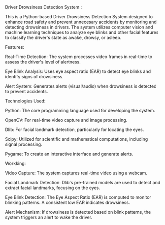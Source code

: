 Driver Drowsiness Detection System :

This is a Python-based Driver Drowsiness Detection System designed to enhance road safety and prevent unnecesary accidents  by monitoring and detecting drowsiness in drivers. 
The system utilizes computer vision and machine learning techniques to analyze eye blinks and other facial features to classify the driver's state as awake, drowsy, or asleep.

Features:

Real-Time Detection: The system processes video frames in real-time to assess the driver's level of alertness.

Eye Blink Analysis: Uses eye aspect ratio (EAR) to detect eye blinks and identify signs of drowsiness.

Alert System: Generates alerts (visual/audio) when drowsiness is detected to prevent accidents.

Technologies Used:

Python: The core programming language used for developing the system.

OpenCV: For real-time video capture and image processing.

Dlib: For facial landmark detection, particularly for locating the eyes.

Scipy: Utilized for scientific and mathematical computations, including signal processing.

Pygame: To create an interactive interface and generate alerts.

Workking:

Video Capture: The system captures real-time video using a webcam.

Facial Landmark Detection: Dlib's pre-trained models are used to detect and extract facial landmarks, focusing on the eyes.

Eye Blink Detection: The Eye Aspect Ratio (EAR) is computed to monitor blinking patterns. A consistent low EAR indicates drowsiness.

Alert Mechanism: If drowsiness is detected based on blink patterns, the system triggers an alert to wake the driver.
